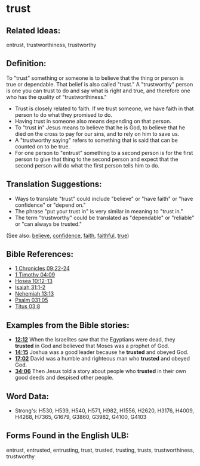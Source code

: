 # trust

## Related Ideas:

entrust, trustworthiness, trustworthy


## Definition:

To "trust" something or someone is to believe that the thing or person is true or dependable. That belief is also called "trust." A "trustworthy" person is one you can trust to do and say what is right and true, and therefore one who has the quality of "trustworthiness."

* Trust is closely related to faith. If we trust someone, we have faith in that person to do what they promised to do.
* Having trust in someone also means depending on that person.
* To "trust in" Jesus means to believe that he is God, to believe that he died on the cross to pay for our sins, and to rely on him to save us.
* A "trustworthy saying" refers to something that is said that can be counted on to be true.
* For one person to "entrust" something to a second person is for the first person to give that thing to the second person and expect that the second person will do what the first person tells him to do.

## Translation Suggestions:

* Ways to translate "trust" could include "believe" or "have faith" or "have confidence" or "depend on."
* The phrase "put your trust in" is very similar in meaning to "trust in."
* The term "trustworthy" could be translated as "dependable" or "reliable" or "can always be trusted."

(See also: [believe](../kt/believe.md), [confidence](../other/confidence.md), [faith](../kt/faith.md), [faithful](../kt/faithful.md), [true](../kt/true.md))

## Bible References:

* [1 Chronicles 09:22-24](rc://en/tn/help/1ch/09/22)
* [1 Timothy 04:09](rc://en/tn/help/1ti/04/09)
* [Hosea 10:12-13](rc://en/tn/help/hos/10/12)
* [Isaiah 31:1-2](rc://en/tn/help/isa/31/01)
* [Nehemiah 13:13](rc://en/tn/help/neh/13/13)
* [Psalm 031:05](rc://en/tn/help/psa/031/05)
* [Titus 03:8](rc://en/tn/help/tit/03/08)

## Examples from the Bible stories:

* __[12:12](rc://en/tn/help/obs/12/12)__ When the Israelites saw that the Egyptians were dead, they __trusted__ in God and believed that Moses was a prophet of God.
* __[14:15](rc://en/tn/help/obs/14/15)__ Joshua was a good leader because he __trusted__ and obeyed God.
* __[17:02](rc://en/tn/help/obs/17/02)__ David was a humble and righteous man who __trusted__ and obeyed God.
* __[34:06](rc://en/tn/help/obs/34/06)__ Then Jesus told a story about people who __trusted__ in their own good deeds and despised other people.

## Word Data:

* Strong's: H530, H539, H540, H571, H982, H1556, H2620, H3176, H4009, H4268, H7365, G1679, G3860, G3982, G4100, G4103

## Forms Found in the English ULB:

entrust, entrusted, entrusting, trust, trusted, trusting, trusts, trustworthiness, trustworthy


